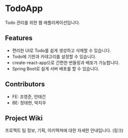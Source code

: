# TodoApp

Todo 관리를 위한 웹 애플리케이션입니다.

## Features

- 편리한 UI로 Todo를 쉽게 생성하고 삭제할 수 있습니다.
- Todo에 기한과 카테고리를 설정할 수 있습니다.
- create-react-app으로 간편한 번들링과 배포가 가능합니다.
- Spring Boot로 쉽게 서버 배포를 할 수 있습니다.

## Contributors

- FE: 조영준, 안태건
- BE: 정태현, 박지우

## Project Wiki

프로젝트 팀 정보, 기획, 아키텍쳐에 대한 자세한 안내입니다.
(링크)